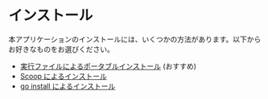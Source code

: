 # インストール

本アプリケーションのインストールには、いくつかの方法があります。以下からお好きなものをお選びください。

- [実行ファイルによるポータブルインストール](portable.md) (おすすめ)
- [Scoop によるインストール](scoop.md)
- [go install によるインストール](go-install.md)
